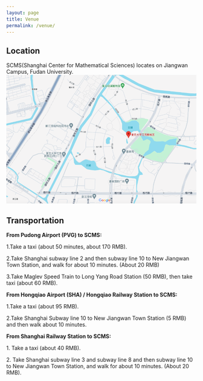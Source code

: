 ```yaml
---
layout: page
title: Venue
permalink: /venue/
---
```



## Location
SCMS(Shanghai Center for Mathematical Sciences) locates on Jiangwan Campus, Fudan University.
<img src="/assets/google map.png">

## Transportation
<p><b>From Pudong Airport (PVG) to SCMS:</b></p>

<p>1.Take a taxi (about 50 minutes, about 170 RMB).</p>
<p>2.Take Shanghai subway line 2 and then subway line 10 to New Jiangwan Town Station, and walk for about 10 minutes. (About 20 RMB)</p>
<p>3.Take Maglev Speed Train to Long Yang Road Station (50 RMB), then take taxi (about 60 RMB).</p>

<p><b>From Hongqiao Airport (SHA) / Hongqiao Railway Station to SCMS:</b></p>

<p>1.Take a taxi (about 95 RMB).</p>
<p>2.Take Shanghai Subway line 10 to New Jiangwan Town Station (5 RMB) and then walk about 10 minutes.</p>

<p><b>From Shanghai Railway Station to SCMS:</b></p>

<p>1. Take a taxi (about 40 RMB).</p>
<p>2. Take Shanghai subway line 3 and subway line 8 and  then subway line 10 to New Jiangwan Town Station, and walk for about 10 minutes. (About 20 RMB).</p>
